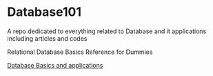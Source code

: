 # Database101
A repo dedicated to everything related to Database and it applications including articles and codes<br>

<p>Relational Database Basics Reference for Dummies</p> 
<a href="https://gist.github.com/Anknoit/f112e6f8be008238f537982ba7373bd5">Database Basics and applications</a>
